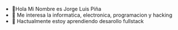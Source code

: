- 👋Hola Mi Nombre es Jorge Luis Piña
- 👀 Me interesa la informatica, electronica, programacion y hacking
- 🌱 Hactualmente estoy aprendiendo desarollo fullstack


<!---
0s4k4/0s4k4 is a ✨ special ✨ repository because its `README.md` (this file) appears on your GitHub profile.
You can click the Preview link to take a look at your changes.
--->

